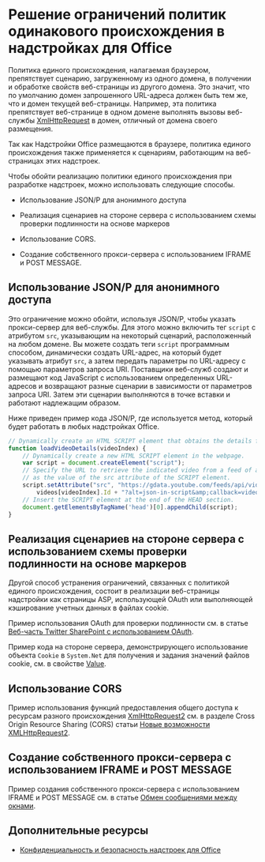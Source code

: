 
# <a name="addressing-same-origin-policy-limitations-in-office-add-ins"></a>Решение ограничений политик одинакового происхождения в надстройках для Office


Политика единого происхождения, налагаемая браузером, препятствует сценарию, загруженному из одного домена, в получении и обработке свойств веб-страницы из другого домена. Это значит, что по умолчанию домен запрошенного URL-адреса должен быть тем же, что и домен текущей веб-страницы. Например, эта политика препятствует веб-странице в одном домене выполнять вызовы веб-службы [XmlHttpRequest](http://www.w3.org/TR/XMLHttpRequest/) в домен, отличный от домена своего размещения.

Так как Надстройки Office размещаются в браузере, политика единого происхождения также применяется к сценариям, работающим на веб-страницах этих надстроек.

Чтобы обойти реализацию политики единого происхождения при разработке надстроек, можно использовать следующие способы.

- Использование JSON/P для анонимного доступа 
    
- Реализация сценариев на стороне сервера с использованием схемы проверки подлинности на основе маркеров
    
- Использование CORS.
    
- Создание собственного прокси-сервера с использованием IFRAME и POST MESSAGE.
    

## <a name="using-jsonp-for-anonymous-access"></a>Использование JSON/P для анонимного доступа


Это ограничение можно обойти, используя JSON/P, чтобы указать прокси-сервер для веб-службы. Для этого можно включить тег `script` с атрибутом `src`, указывающим на некоторый сценарий, расположенный на любом домене. Вы можете создать теги `script` программным способом, динамически создать URL-адрес, на который будет указывать атрибут `src`, а затем передать параметры по URL-адресу с помощью параметров запроса URI. Поставщики веб-служб создают и размещают код JavaScript с использованием определенных URL-адресов и возвращают разные сценарии в зависимости от параметров запроса URI. Затем эти сценарии выполняются в точке вставки и работают надлежащим образом.

Ниже приведен пример кода JSON/P, где используется метод, который будет работать в любых надстройках Office.

```js
// Dynamically create an HTML SCRIPT element that obtains the details for the specified video.
function loadVideoDetails(videoIndex) {
    // Dynamically create a new HTML SCRIPT element in the webpage.
    var script = document.createElement("script");
    // Specify the URL to retrieve the indicated video from a feed of a current list of videos,
    // as the value of the src attribute of the SCRIPT element. 
    script.setAttribute("src", "https://gdata.youtube.com/feeds/api/videos/" + 
        videos[videoIndex].Id + "?alt=json-in-script&amp;callback=videoDetailsLoaded");
    // Insert the SCRIPT element at the end of the HEAD section.
    document.getElementsByTagName('head')[0].appendChild(script);
}

```


## <a name="implementing-server-side-script-using-a-token-based-authentication-scheme"></a>Реализация сценариев на стороне сервера с использованием схемы проверки подлинности на основе маркеров


Другой способ устранения ограничений, связанных с политикой единого происхождения, состоит в реализации веб-страницы надстройки как страницы ASP, использующей OAuth или выполняющей кэширование учетных данных в файлах cookie.

Пример использования OAuth для проверки подлинности см. в статье [Веб-часть Twitter SharePoint с использованием OAuth](http://aidangarnish.net/post/Twitter-SharePoint-Web-Part-With-OAuth).

Пример кода на стороне сервера, демонстрирующего использование объекта `Cookie` в `System.Net` для получения и задания значений файлов cookie, см. в свойстве [Value](http://msdn2.microsoft.com/EN-US/library/4f772twc).


## <a name="using-cross-origin-resource-sharing-cors"></a>Использование CORS


Пример использования функций предоставления общего доступа к ресурсам разного происхождения [XmlHttpRequest2](http://dvcs.w3.org/hg/xhr/raw-file/tip/Overview.html) см. в разделе Cross Origin Resource Sharing (CORS) статьи [Новые возможности XMLHttpRequest2](http://www.html5rocks.com/en/tutorials/file/xhr2/).


## <a name="building-your-own-proxy-using-iframe-and-post-message"></a>Создание собственного прокси-сервера с использованием IFRAME и POST MESSAGE


Пример создания собственного прокси-сервера с использованием IFRAME и POST MESSAGE см. в статье [Обмен сообщениями между окнами](http://ejohn.org/blog/cross-window-messaging/).


## <a name="additional-resources"></a>Дополнительные ресурсы


- [Конфиденциальность и безопасность надстроек для Office](../develop/privacy-and-security.md)
    
